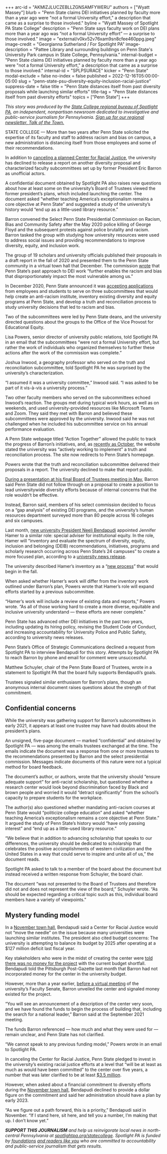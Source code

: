 +++
arc-id = "AKMIZJLUCZEBLLZGNSAMFYWERU"
authors = ["Wyatt Massey"]
blurb = "Penn State claims DEI initiatives planned by faculty more than a year ago were \"not a formal University effort,\" a description that came as a surprise to those involved."
byline = "Wyatt Massey of Spotlight PA State College"
description = "Penn State says faculty work on DEI plans more than a year ago was “not a formal University effort” — a surprise to those involved."
image = "external/v0kv52v76xam9sn8cfee460ppg.jpeg"
image-credit = "Georgianna Sutherland / For Spotlight PA"
image-description = "Pattee Library and surrounding buildings on Penn State's University Park campus in State College, Pennsylvania."
internal-budget = "Penn State claims DEI initiatives planned by faculty more than a year ago were \"not a formal University effort,\" a description that came as a surprise to those involved."
internal-id = "SPLPSURACE"
kicker = "Penn State"
modal-exclude = false
no-index = false
published = 2022-12-16T05:00:00-05:00
slug = "penn-state-psu-diversity-equity-inclusion-racial-justice"
suppress-date = false
title = "Penn State distances itself from past diversity proposals while launching similar efforts"
title-tag = "Penn State distances itself from past diversity efforts"
topics = ["Penn State"]
+++

<i>This story was produced by the </i><a href="https://www.spotlightpa.org/statecollege"><i>State College regional bureau of Spotlight PA</i></a><i>, an independent, nonpartisan newsroom dedicated to investigative and public-service journalism for Pennsylvania. </i><a href="https://www.spotlightpa.org/newsletters/talkofthetown"><i>Sign up for our regional newsletter, Talk of the Town.</i></a>

STATE COLLEGE — More than two years after Penn State solicited the expertise of its faculty and staff to address racism and bias on campus, a new administration is distancing itself from those employees and some of their recommendations.

In addition to <a href="https://www.spotlightpa.org/statecollege/2022/10/penn-state-psu-center-racial-justice-bendapudi/">canceling a planned Center for Racial Justice</a>, the university has declined to release a report on another diversity proposal and characterized faculty subcommittees set up by former President Eric Barron as unofficial actors.

A confidential document obtained by Spotlight PA also raises new questions about how at least some on the university’s Board of Trustees viewed the former president’s plans, which included launching the center. The document asked “whether teaching America’s exceptionalism remains a core objective at Penn State” and suggested a study of the university’s history would “end up as a little-used library resource.”

<script src="https://www.spotlightpa.org/embed.js" async></script><div data-spl-embed-version="1" data-spl-src="https://www.spotlightpa.org/embeds/newsletter/?cta=Sign%20up%20for%20our%20new%20regional%20newsletter%2C%20%3Cb%3ETalk%20of%20the%20Town%3C%2Fb%3E%2C%20and%20get%20all%20the%20news%20and%20notes%20from%20State%20College%20and%20north-central%20PA.&button=Sign%20Up%20Now&preselect=state_college&eyebrow=DON'T%20MISS%20A%20BEAT"></div>

Barron convened the Select Penn State Presidential Commission on Racism, Bias and Community Safety after the May 2020 police killing of George Floyd and the subsequent protests against police brutality and racism. Barron tasked the group with studying how university resources were used to address social issues and providing recommendations to improve diversity, equity, and inclusion work.

The group of 19 scholars and university officials published their proposals in a draft report in the fall of 2020 and presented them to the Penn State community in a virtual town hall that December. The commission <a href="https://www.dept.psu.edu/ur/newsdocuments/Draft_Report-Select_Penn_State_Presidential_Commission_on_Racism_Bias_and_Community_Safety.pdf">wrote</a> that Penn State’s past approach to DEI work “further enables the racism and bias that disproportionately impact the most vulnerable among us.”

In December 2020, Penn State announced it was <a href="https://www.psu.edu/news/administration/story/commission-racism-bias-community-safety-search-experts-contributors/">accepting applications</a> from employees and students to serve on three subcommittees that would help create an anti-racism institute, inventory existing diversity and equity programs at Penn State, and develop a truth and reconciliation process to study university decisions that led to racism and bias.

Two of the subcommittees were led by Penn State deans, and the university directed questions about the groups to the Office of the Vice Provost for Educational Equity.

Lisa Powers, senior director of university public relations, told Spotlight PA in an email that the subcommittees “were not a formal University effort, but rather the work of individuals who organized themselves to further these actions after the work of the commission was complete.”

Joshua Inwood, a geography professor who served on the truth and reconciliation subcommittee, told Spotlight PA he was surprised by the university’s characterization.

“I assumed it was a university committee,” Inwood said. “I was asked to be part of it vis-à-vis a university process.”

Two other faculty members who served on the subcommittees echoed Inwood’s reaction. The groups met during typical work hours, as well as on weekends, and used university-provided resources like Microsoft Teams and Zoom. They said they met with Barron and believed these subcommittees were approved by the university. Inwood said he was not challenged when he included his subcommittee service on his annual performance evaluation.

A Penn State webpage titled “Action Together” allowed the public to track the progress of Barron’s initiatives, and, as <a href="https://web.archive.org/web/20221028142543/https://actiontogether.psu.edu/ongoing-initiatives">recently as October</a>, the website stated the university was “actively working to implement” a truth and reconciliation process. The site now redirects to Penn State’s homepage.

Powers wrote that the truth and reconciliation subcommittee delivered their proposals in a report. The university declined to make that report public.

<a href="https://psu.mediaspace.kaltura.com/media/May+6+2022+Public+BOT/1_94ptjghd">During a presentation at his final Board of Trustees meeting in May</a>, Barron said Penn State did not follow through on a proposal to create a position to lead universitywide diversity efforts because of internal concerns that the role wouldn’t be effective.

Instead, Barron said, members of his select commission decided to focus on a “gap analysis” of existing DEI programs, and the university’s human resources department surveyed more than 80 people across 16 colleges and six campuses.

Last month, <a href="https://www.spotlightpa.org/statecollege/2022/11/penn-state-president-bendapudi-profile/">new university President Neeli Bendapudi</a> appointed Jennifer Hamer to a similar role: special adviser for institutional equity. In the role, Hamer will “inventory and evaluate the spectrum of diversity, equity, inclusion and belonging (DEIB) recommendations, initiatives, programs and scholarly research occurring across Penn State’s 24 campuses” to create a more focused plan, according to a <a href="https://www.psu.edu/news/administration/story/jennifer-hamer-named-special-adviser-institutional-equity/">university news release</a>.

The university described Hamer’s inventory as a “<a href="https://www.psu.edu/news/administration/story/penn-state-inventory-evaluate-and-enhance-existing-deib-programs-efforts/">new process</a>” that would begin in the fall.

When asked whether Hamer’s work will differ from the inventory work outlined under Barron’s plan, Powers wrote that Hamer’s role will expand efforts started by a previous subcommittee.

“Hamer’s work will include a review of existing data and reports,” Powers wrote. “As all of those working hard to create a more diverse, equitable and inclusive university understand — these efforts are never complete.”

Penn State has advanced other DEI initiatives in the past two years, including updating its hiring policy, revising the Student Code of Conduct, and increasing accountability for University Police and Public Safety, according to university news releases.

Penn State’s Office of Strategic Communications declined a request from Spotlight PA to interview Bendapudi for this story. Attempts by Spotlight PA to reach Barron by phone and email for comment were unsuccessful.

<script src="https://www.spotlightpa.org/embed.js" async></script><div data-spl-embed-version="1" data-spl-src="https://www.spotlightpa.org/embeds/donate/"></div>

Matthew Schuyler, chair of the Penn State Board of Trustees, wrote in a statement to Spotlight PA that the board fully supports Bendapudi’s goals.

Trustees signaled similar enthusiasm for Barron’s plans, though an anonymous internal document raises questions about the strength of that commitment.

## Confidential concerns

While the university was gathering support for Barron’s subcommittees in early 2021, it appears at least one trustee may have had doubts about the president’s plans.

An unsigned, five-page document — marked “confidential” and obtained by Spotlight PA — was among the emails trustees exchanged at the time. The emails indicate the document was a response from one or more trustees to the recommendations presented by Barron and the select presidential commission. Messages indicate documents of this nature were not a typical method for board feedback.

The document’s author, or authors, wrote that the university should “ensure adequate support” for anti-racist scholarship, but questioned whether a research center would look beyond discrimination faced by Black and brown people and worried it would “detract significantly” from the school’s capacity to prepare students for the workplace.

The author(s) also questioned whether mandating anti-racism courses at Penn State would “politicize college education” and asked “whether teaching America’s exceptionalism remains a core objective at Penn State.” It argued the study of Penn State’s history would “have only passing interest” and “end up as a little-used library resource.”

“We believe that in addition to advancing scholarship that speaks to our differences, the university should be dedicated to scholarship that celebrates the positive accomplishments of western civilization and the United States in a way that could serve to inspire and unite all of us,” the document reads.

Spotlight PA asked to talk to a member of the board about the document but instead received a written response from Schuyler, the board chair.

The document “was not presented to the Board of Trustees and therefore did not and does not represent the view of the board,” Schuyler wrote. “As should be expected regarding a critical topic such as this, individual board members have a variety of viewpoints.”

## Mystery funding model

In a <a href="https://vimeo.com/772604044/8e14ff1e20?embedded=true&source=video_title&owner=12944121">November town hall</a>, Bendapudi said a Center for Racial Justice would not “move the needle” on the issue because many universities were launching similar institutes. The president also cited budget concerns: The university is attempting to balance its budget by 2025 after operating at a $127 million deficit last fiscal year.

Key stakeholders who were in the midst of creating the center were <a href="https://www.spotlightpa.org/statecollege/2022/10/penn-state-psu-center-racial-justice-bendapudi/">told there was no money for the project</a> with the current budget shortfall. Bendapudi told the Pittsburgh Post-Gazette last month that Barron had not incorporated money for the center in the university budget.

However, more than a year earlier, <a href="https://cpb-us-e1.wpmucdn.com/sites.psu.edu/dist/a/13525/files/2021/10/record_-091421.pdf">before a virtual meeting</a> of the university’s Faculty Senate, Barron unveiled the center and signaled money existed for the project.

“You will see an announcement of a description of the center very soon, and we have found the funds to begin the process of building that, including the search for a national leader,” Barron said at the September 2021 meeting.

The funds Barron referenced — how much and what they were used for — remain unclear, and Penn State has not clarified.

“We cannot speak to any previous funding model,” Powers wrote in an email to Spotlight PA.

<script src="https://www.spotlightpa.org/embed.js" async></script><div data-spl-embed-version="1" data-spl-src="https://www.spotlightpa.org/embeds/tips/?tip_text=Do%20you%20have%20a%20tip%20about%20Penn%20State%3F%20We%20want%20to%20hear%20from%20you."></div>

In canceling the Center for Racial Justice, Penn State pledged to invest in the university’s existing racial justice efforts at a level that “will be at least as much as would have been committed” to the center over five years, a number that was later clarified to be at least <a href="https://www.spotlightpa.org/statecollege/2022/11/penn-state-university-psu-racial-justice-proud-boys-protest/">$3.5 million</a>.

However, when asked about a financial commitment to diversity efforts during the <a href="https://vimeo.com/772604044/8e14ff1e20?embedded=true&source=video_title&owner=12944121">November town hall</a>, Bendapudi declined to provide a dollar figure on the commitment and said her administration should have a plan by early 2023.

“As we figure out a path forward, this is a priority,” Bendapudi said in November. “If I stand here, sit here, and tell you a number, I’m making that up. I don’t know yet.”

<i><b>SUPPORT THIS JOURNALISM</b></i><i> and help us reinvigorate local news in north-central Pennsylvania at </i><a href="https://spotlightpa.fundjournalism.org/donate?campaign=701Dn000000Ygq1IAC&utm_source=www.spotlightpa.org&utm_medium=statecollege:section&utm_campaign=statecollege:main"><i>spotlightpa.org/statecollege</i></a><i>. Spotlight PA is funded by </i><a href="https://www.spotlightpa.org/support"><i>foundations</i></a><i> </i><a href="https://www.spotlightpa.org/support"><i>and readers like you</i></a><i> who are committed to accountability and public-service journalism that gets results.</i>
